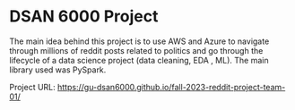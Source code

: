 # DSAN 6000 Project

The main idea behind this project is to use AWS and Azure to navigate through millions of reddit posts related to politics and go through the lifecycle of a data science project (data cleaning, EDA , ML). The main library used was PySpark.

Project URL: <https://gu-dsan6000.github.io/fall-2023-reddit-project-team-01/>
